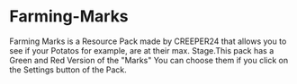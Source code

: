 # Farming-Marks
Farming Marks is a Resource Pack made by CREEPER24 that allows you to see if your Potatos for example, are at their max. Stage.This pack has a Green and Red Version of the "Marks" You can choose them if you click on the Settings button of the Pack.
